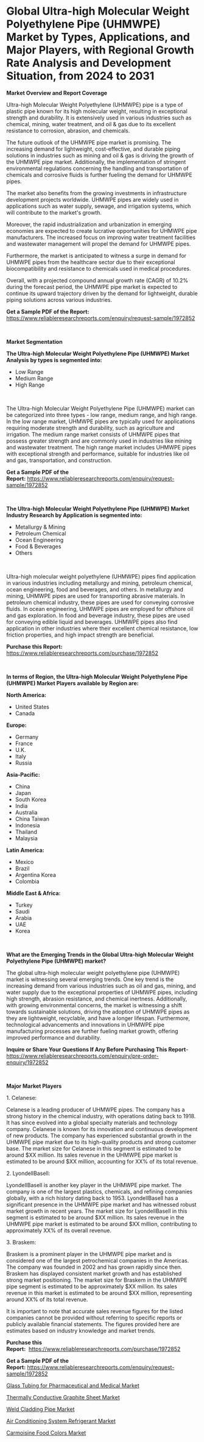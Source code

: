 <p><h1>Global Ultra-high Molecular Weight Polyethylene Pipe (UHMWPE) Market by Types, Applications, and Major Players, with Regional Growth Rate Analysis and Development Situation, from 2024 to 2031</h1></p><p><strong>Market Overview and Report Coverage</strong></p>
<p><p>Ultra-high Molecular Weight Polyethylene (UHMWPE) pipe is a type of plastic pipe known for its high molecular weight, resulting in exceptional strength and durability. It is extensively used in various industries such as chemical, mining, water treatment, and oil & gas due to its excellent resistance to corrosion, abrasion, and chemicals.</p><p>The future outlook of the UHMWPE pipe market is promising. The increasing demand for lightweight, cost-effective, and durable piping solutions in industries such as mining and oil & gas is driving the growth of the UHMWPE pipe market. Additionally, the implementation of stringent environmental regulations concerning the handling and transportation of chemicals and corrosive fluids is further fueling the demand for UHMWPE pipes.</p><p>The market also benefits from the growing investments in infrastructure development projects worldwide. UHMWPE pipes are widely used in applications such as water supply, sewage, and irrigation systems, which will contribute to the market's growth.</p><p>Moreover, the rapid industrialization and urbanization in emerging economies are expected to create lucrative opportunities for UHMWPE pipe manufacturers. The increased focus on improving water treatment facilities and wastewater management will propel the demand for UHMWPE pipes.</p><p>Furthermore, the market is anticipated to witness a surge in demand for UHMWPE pipes from the healthcare sector due to their exceptional biocompatibility and resistance to chemicals used in medical procedures.</p><p>Overall, with a projected compound annual growth rate (CAGR) of 10.2% during the forecast period, the UHMWPE pipe market is expected to continue its upward trajectory driven by the demand for lightweight, durable piping solutions across various industries.</p></p>
<p><strong>Get a Sample PDF of the Report:</strong> <a href="https://www.reliableresearchreports.com/enquiry/request-sample/1972852">https://www.reliableresearchreports.com/enquiry/request-sample/1972852</a></p>
<p>&nbsp;</p>
<p><strong>Market Segmentation</strong></p>
<p><strong>The Ultra-high Molecular Weight Polyethylene Pipe (UHMWPE) Market Analysis by types is segmented into:</strong></p>
<p><ul><li>Low Range</li><li>Medium Range</li><li>High Range</li></ul></p>
<p>&nbsp;</p>
<p><p>The Ultra-high Molecular Weight Polyethylene Pipe (UHMWPE) market can be categorized into three types - low range, medium range, and high range. In the low range market, UHMWPE pipes are typically used for applications requiring moderate strength and durability, such as agriculture and irrigation. The medium range market consists of UHMWPE pipes that possess greater strength and are commonly used in industries like mining and wastewater treatment. The high range market includes UHMWPE pipes with exceptional strength and performance, suitable for industries like oil and gas, transportation, and construction.</p></p>
<p><strong>Get a Sample PDF of the Report:</strong>&nbsp;<a href="https://www.reliableresearchreports.com/enquiry/request-sample/1972852">https://www.reliableresearchreports.com/enquiry/request-sample/1972852</a></p>
<p>&nbsp;</p>
<p><strong>The Ultra-high Molecular Weight Polyethylene Pipe (UHMWPE) Market Industry Research by Application is segmented into:</strong></p>
<p><ul><li>Metallurgy & Mining</li><li>Petroleum Chemical</li><li>Ocean Engineering</li><li>Food & Beverages</li><li>Others</li></ul></p>
<p>&nbsp;</p>
<p><p>Ultra-high molecular weight polyethylene (UHMWPE) pipes find application in various industries including metallurgy and mining, petroleum chemical, ocean engineering, food and beverages, and others. In metallurgy and mining, UHMWPE pipes are used for transporting abrasive materials. In petroleum chemical industry, these pipes are used for conveying corrosive fluids. In ocean engineering, UHMWPE pipes are employed for offshore oil and gas exploration. In food and beverage industry, these pipes are used for conveying edible liquid and beverages. UHMWPE pipes also find application in other industries where their excellent chemical resistance, low friction properties, and high impact strength are beneficial.</p></p>
<p><strong>Purchase this Report:</strong>&nbsp; <a href="https://www.reliableresearchreports.com/purchase/1972852">https://www.reliableresearchreports.com/purchase/1972852</a></p>
<p>&nbsp;</p>
<p><strong>In terms of Region, the Ultra-high Molecular Weight Polyethylene Pipe (UHMWPE) Market Players available by Region are:</strong></p>
<p>
    <p> <strong> North America: </strong>
        <ul>
            <li>United States</li>
            <li>Canada</li>
        </ul>
        </p> 
    <p> <strong> Europe: </strong>
        <ul>
            <li>Germany</li>
            <li>France</li>
            <li>U.K.</li>
            <li>Italy</li>
            <li>Russia</li>
        </ul>
        </p> 
    <p> <strong> Asia-Pacific: </strong>
        <ul>
            <li>China</li>
            <li>Japan</li>
            <li>South Korea</li>
            <li>India</li>
            <li>Australia</li>
            <li>China Taiwan</li>
            <li>Indonesia</li>
            <li>Thailand</li>
            <li>Malaysia</li>
        </ul>
        </p> 
    <p> <strong> Latin America: </strong>
        <ul>
            <li>Mexico</li>
            <li>Brazil</li>
            <li>Argentina Korea</li>
            <li>Colombia</li>
        </ul>
        </p> 
    <p> <strong> Middle East & Africa: </strong>
        <ul>
            <li>Turkey</li>
            <li>Saudi</li>
            <li>Arabia</li>
            <li>UAE</li>
            <li>Korea</li>
        </ul>
    </p>
    </p>
<p>&nbsp;</p>
<p><strong>What are the Emerging Trends in the Global Ultra-high Molecular Weight Polyethylene Pipe (UHMWPE) market?</strong></p>
<p><p>The global ultra-high molecular weight polyethylene pipe (UHMWPE) market is witnessing several emerging trends. One key trend is the increasing demand from various industries such as oil and gas, mining, and water supply due to the exceptional properties of UHMWPE pipes, including high strength, abrasion resistance, and chemical inertness. Additionally, with growing environmental concerns, the market is witnessing a shift towards sustainable solutions, driving the adoption of UHMWPE pipes as they are lightweight, recyclable, and have a longer lifespan. Furthermore, technological advancements and innovations in UHMWPE pipe manufacturing processes are further fueling market growth, offering improved performance and durability.</p></p>
<p><strong>Inquire or Share Your Questions If Any Before Purchasing This Report</strong>- <a href="https://www.reliableresearchreports.com/enquiry/pre-order-enquiry/1972852">https://www.reliableresearchreports.com/enquiry/pre-order-enquiry/1972852</a></p>
<p>&nbsp;</p>
<p><strong>Major Market Players</strong></p>
<p><p>1. Celanese:</p><p>Celanese is a leading producer of UHMWPE pipes. The company has a strong history in the chemical industry, with operations dating back to 1918. It has since evolved into a global specialty materials and technology company. Celanese is known for its innovation and continuous development of new products. The company has experienced substantial growth in the UHMWPE pipe market due to its high-quality products and strong customer base. The market size for Celanese in this segment is estimated to be around $XX million. Its sales revenue in the UHMWPE pipe market is estimated to be around $XX million, accounting for XX% of its total revenue.</p><p>2. LyondellBasell:</p><p>LyondellBasell is another key player in the UHMWPE pipe market. The company is one of the largest plastics, chemicals, and refining companies globally, with a rich history dating back to 1953. LyondellBasell has a significant presence in the UHMWPE pipe market and has witnessed robust market growth in recent years. The market size for LyondellBasell in this segment is estimated to be around $XX million. Its sales revenue in the UHMWPE pipe market is estimated to be around $XX million, contributing to approximately XX% of its overall revenue.</p><p>3. Braskem:</p><p>Braskem is a prominent player in the UHMWPE pipe market and is considered one of the largest petrochemical companies in the Americas. The company was founded in 2002 and has grown rapidly since then. Braskem has displayed consistent market growth and has established strong market positioning. The market size for Braskem in the UHMWPE pipe segment is estimated to be approximately $XX million. Its sales revenue in this market is estimated to be around $XX million, representing around XX% of its total revenue.</p><p>It is important to note that accurate sales revenue figures for the listed companies cannot be provided without referring to specific reports or publicly available financial statements. The figures provided here are estimates based on industry knowledge and market trends.</p></p>
<p><strong>Purchase this Report:</strong>&nbsp;&nbsp;<a href="https://www.reliableresearchreports.com/purchase/1972852">https://www.reliableresearchreports.com/purchase/1972852</a></p>
<p></p>
<p><strong>Get a Sample PDF of the Report:</strong>&nbsp;<a href="https://www.reliableresearchreports.com/enquiry/request-sample/1972852">https://www.reliableresearchreports.com/enquiry/request-sample/1972852</a></p>
<p><p><a href="https://github.com/grishafomin4852/Market-Research-Report-List-2/blob/main/glass-tubing-for-pharmaceutical-and-medical-market.md">Glass Tubing for Pharmaceutical and Medical Market</a></p><p><a href="https://github.com/jonneygiverf/Market-Research-Report-List-2/blob/main/thermally-conductive-graphite-sheet-market.md">Thermally Conductive Graphite Sheet Market</a></p><p><a href="https://github.com/ruslanpoljakovrd177/Market-Research-Report-List-2/blob/main/weld-cladding-pipe-market.md">Weld Cladding Pipe Market</a></p><p><a href="https://github.com/abbypearson7765/Market-Research-Report-List-2/blob/main/air-conditioning-system-refrigerant-market.md">Air Conditioning System Refrigerant Market</a></p><p><a href="https://github.com/dziulagalemab/Market-Research-Report-List-2/blob/main/carmoisine-food-colors-market.md">Carmoisine Food Colors Market</a></p></p>